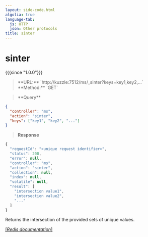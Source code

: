 ```yaml
---
layout: side-code.html
algolia: true
language-tab:
  js: HTTP
  json: Other protocols
title: sinter
---
```


# sinter

{{{since "1.0.0"}}}




<blockquote class="js">
<p>
**URL:** `http://kuzzle:7512/ms/_sinter?keys=key1,key2,...`  
**Method:** `GET`
</p>
</blockquote>


<blockquote class="json">
<p>
**Query**
</p>
</blockquote>


```json
{
  "controller": "ms",
  "action": "sinter",
  "keys": ["key1", "key2", "..."]
}
```

>**Response**

```javascript
{
  "requestId": "<unique request identifier>",
  "status": 200,
  "error": null,
  "controller": "ms",
  "action": "sinter",
  "collection": null,
  "index": null,
  "volatile": null,
  "result": [
    "intersection value1",
    "intersection value2",
    "..."
  ]
}
```

Returns the intersection of the provided sets of unique values.

[[_Redis documentation_]](https://redis.io/commands/sinter)
